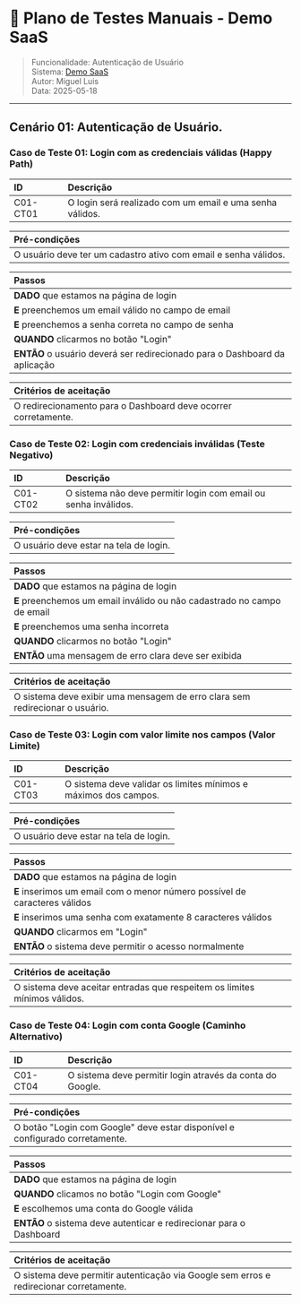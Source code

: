 # 🧪 Plano de Testes Manuais - Demo SaaS  
> Funcionalidade: Autenticação de Usuário  
> Sistema: [Demo SaaS](https://demo-saas.bugbug.io/)  
> Autor: Miguel Luis  
> Data: 2025-05-18  

---

## Cenário 01: Autenticação de Usuário.

### Caso de Teste 01: Login com as credenciais válidas (Happy Path)

| ID       | Descrição                                                              |
| :------- | :--------------------------------------------------------------------- |
| C01-CT01 | O login será realizado com um email e uma senha válidos.              |

| **Pré-condições**                                                                |
| :------------------------------------------------------------------------------- |
| O usuário deve ter um cadastro ativo com email e senha válidos.                 |

| **Passos**                                                                       |
| :------------------------------------------------------------------------------- |
| **DADO** que estamos na página de login                                          |
| **E** preenchemos um email válido no campo de email                              |
| **E** preenchemos a senha correta no campo de senha                              |
| **QUANDO** clicarmos no botão "Login"                                            |
| **ENTÃO** o usuário deverá ser redirecionado para o Dashboard da aplicação       |

| **Critérios de aceitação**                                                       |
| :------------------------------------------------------------------------------- |
| O redirecionamento para o Dashboard deve ocorrer corretamente.                   |

### Caso de Teste 02: Login com credenciais inválidas (Teste Negativo)

| ID       | Descrição                                                              |
| :------- | :--------------------------------------------------------------------- |
| C01-CT02 | O sistema não deve permitir login com email ou senha inválidos.       |

| **Pré-condições**                                                                |
| :------------------------------------------------------------------------------- |
| O usuário deve estar na tela de login.                                           |

| **Passos**                                                                       |
| :------------------------------------------------------------------------------- |
| **DADO** que estamos na página de login                                          |
| **E** preenchemos um email inválido ou não cadastrado no campo de email         |
| **E** preenchemos uma senha incorreta                                            |
| **QUANDO** clicarmos no botão "Login"                                            |
| **ENTÃO** uma mensagem de erro clara deve ser exibida                            |

| **Critérios de aceitação**                                                       |
| :------------------------------------------------------------------------------- |
| O sistema deve exibir uma mensagem de erro clara sem redirecionar o usuário.     |

### Caso de Teste 03: Login com valor limite nos campos (Valor Limite)

| ID       | Descrição                                                              |
| :------- | :--------------------------------------------------------------------- |
| C01-CT03 | O sistema deve validar os limites mínimos e máximos dos campos.        |

| **Pré-condições**                                                                |
| :------------------------------------------------------------------------------- |
| O usuário deve estar na tela de login.                                           |

| **Passos**                                                                       |
| :------------------------------------------------------------------------------- |
| **DADO** que estamos na página de login                                          |
| **E** inserimos um email com o menor número possível de caracteres válidos       |
| **E** inserimos uma senha com exatamente 8 caracteres válidos                    |
| **QUANDO** clicarmos em "Login"                                                  |
| **ENTÃO** o sistema deve permitir o acesso normalmente                           |

| **Critérios de aceitação**                                                       |
| :------------------------------------------------------------------------------- |
| O sistema deve aceitar entradas que respeitem os limites mínimos válidos.        |

### Caso de Teste 04: Login com conta Google (Caminho Alternativo)

| ID       | Descrição                                                              |
| :------- | :--------------------------------------------------------------------- |
| C01-CT04 | O sistema deve permitir login através da conta do Google.              |

| **Pré-condições**                                                                |
| :------------------------------------------------------------------------------- |
| O botão "Login com Google" deve estar disponível e configurado corretamente.     |

| **Passos**                                                                       |
| :------------------------------------------------------------------------------- |
| **DADO** que estamos na página de login                                          |
| **QUANDO** clicamos no botão "Login com Google"                                  |
| **E** escolhemos uma conta do Google válida                                      |
| **ENTÃO** o sistema deve autenticar e redirecionar para o Dashboard              |

| **Critérios de aceitação**                                                       |
| :------------------------------------------------------------------------------- |
| O sistema deve permitir autenticação via Google sem erros e redirecionar corretamente. |

